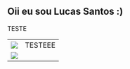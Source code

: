 ## Oii eu sou Lucas Santos :)
TESTE

<table>
  <tr>
    <td align='center'>
        <img align='center' src='https://github-readme-stats.vercel.app/api?username=luscaBr2&show_icons=true&theme=transparent'>
    </td>
    <td>
      TESTEEE
    </td>
  </tr>
  <tr>
    <td align='center'>
      <img src='https://github-readme-stats.vercel.app/api/top-langs/?username=luscaBr2&layout=compact&theme=transparent'>
    </td>
  </tr>
</table>
